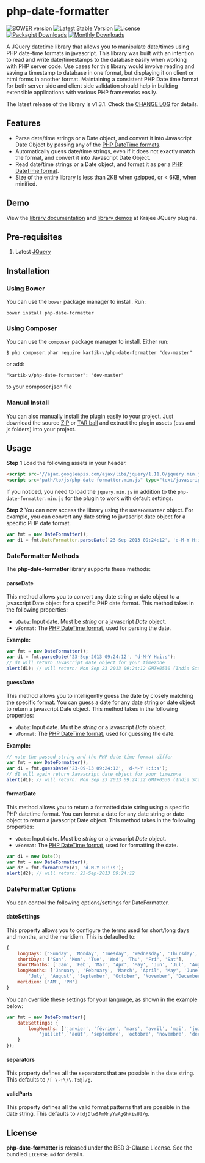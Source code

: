php-date-formatter
==================

[![BOWER version](https://badge-me.herokuapp.com/api/bower/kartik-v/php-date-formatter.png)](http://badges.enytc.com/for/bower/kartik-v/php-date-formatter)
[![Latest Stable Version](https://poser.pugx.org/kartik-v/php-date-formatter/v/stable)](https://packagist.org/packages/kartik-v/php-date-formatter)
[![License](https://poser.pugx.org/kartik-v/php-date-formatter/license)](https://packagist.org/packages/kartik-v/php-date-formatter)
[![Packagist Downloads](https://poser.pugx.org/kartik-v/php-date-formatter/downloads)](https://packagist.org/packages/kartik-v/php-date-formatter)
[![Monthly Downloads](https://poser.pugx.org/kartik-v/php-date-formatter/d/monthly)](https://packagist.org/packages/kartik-v/php-date-formatter)

A JQuery datetime library that allows you to manipulate date/times using PHP date-time formats in javascript. This library was built with an intention 
to read and write date/timestamps to the database easily when working with PHP server code. Use cases for this library would involve reading and saving a 
timestamp to database in one format, but displaying it on client or html forms in another format. Maintaining a consistent PHP Date time format for both 
server side and client side validation should help in building extensible applications with various PHP frameworks easily.

The latest release of the library is v1.3.1. Check the [CHANGE LOG](https://github.com/kartik-v/php-date-formatter/blob/master/CHANGE.md) for details.

## Features

- Parse date/time strings or a Date object, and convert it into Javascript Date Object by passing any of the [PHP DateTime formats](http://php.net/manual/en/function.date.php).
- Automatically guess date/time strings, even if it does not exactly match the format, and convert it into Javascript Date Object.
- Read date/time strings or a Date object, and format it as per a [PHP DateTime format](http://php.net/manual/en/function.date.php).
- Size of the entire library is less than 2KB when gzipped, or < 6KB, when minified.

## Demo

View the [library documentation](http://plugins.krajee.com/php-date-formatter) and
[library demos](http://plugins.krajee.com/php-date-formatter/demo) at Krajee JQuery plugins.

## Pre-requisites

1. Latest [JQuery](http://jquery.com/)

## Installation

### Using Bower
You can use the `bower` package manager to install. Run:

    bower install php-date-formatter

### Using Composer
You can use the `composer` package manager to install. Either run:

    $ php composer.phar require kartik-v/php-date-formatter "dev-master"

or add:

    "kartik-v/php-date-formatter": "dev-master"

to your composer.json file

### Manual Install

You can also manually install the plugin easily to your project. Just download the source
[ZIP](https://github.com/kartik-v/php-date-formatter/zipball/master) or
[TAR ball](https://github.com/kartik-v/php-date-formatter/tarball/master) and extract the
plugin assets (css and js folders) into your project.

## Usage

**Step 1** Load the following assets in your header.

```html
<script src="//ajax.googleapis.com/ajax/libs/jquery/1.11.0/jquery.min.js"></script>
<script src="path/to/js/php-date-formatter.min.js" type="text/javascript"></script>
```

If you noticed, you need to load the `jquery.min.js` in addition to the `php-date-formatter.min.js` for the plugin to work with default settings.

**Step 2** You can now access the library using the `DateFormatter` object. For example, you can convert any date string to javascript date object for a specific PHP date format.

```js
var fmt = new DateFormatter();
var d1 = fmt.DateFormatter.parseDate('23-Sep-2013 09:24:12', 'd-M-Y H:i:s');
```

### DateFormatter Methods
The **php-date-formatter** library supports these methods:

#### parseDate
This method allows you to convert any date string or date object to a javascript Date object for a specific PHP date format. This method takes in the following properties:

- `vDate`: Input date. Must be _string_ or a javascript _Date_ object.
- `vFormat`: The [PHP DateTime format](http://php.net/manual/en/function.date.php), used for parsing the date.

**Example:**

```js
var fmt = new DateFormatter();
var d1 = fmt.parseDate('23-Sep-2013 09:24:12', 'd-M-Y H:i:s');
// d1 will return Javascript date object for your timezone
alert(d1); // will return: Mon Sep 23 2013 09:24:12 GMT+0530 (India Standard Time)
```

#### guessDate
This method allows you to intelligently guess the date by closely matching the specific format. You can guess a date for any date string or date object to return a javascript Date object. This method takes in the following properties:

- `vDate`: Input date. Must be _string_ or a javascript _Date_ object.
- `vFormat`: The [PHP DateTime format](http://php.net/manual/en/function.date.php), used for guessing the date.

**Example:**

```js
// note the passed string and the PHP date-time format differ
var fmt = new DateFormatter();
var d1 = fmt.guessDate('23-09-13 09:24:12', 'd-M-Y H:i:s'); 
// d1 will again return Javascript date object for your timezone
alert(d1); // will return: Mon Sep 23 2013 09:24:12 GMT+0530 (India Standard Time)
```

#### formatDate
This method allows you to return a formatted date string using a specific PHP datetime format. You can format a date for any date string or date object to return a javascript Date object. This method takes in the following properties:

- `vDate`: Input date. Must be _string_ or a javascript _Date_ object.
- `vFormat`: The [PHP DateTime format](http://php.net/manual/en/function.date.php), used for formatting the date.

```js
var d1 = new Date();
var fmt = new DateFormatter();
var d2 = fmt.formatDate(d1, 'd-M-Y H:i:s');
alert(d2); // will return: 23-Sep-2013 09:24:12
```

### DateFormatter Options

You can control the following options/settings for DateFormatter. 

#### dateSettings
This property allows you to configure the terms used for short/long days and months, and the meridiem. This is defaulted to:

```js
{
    longDays: ['Sunday', 'Monday', 'Tuesday', 'Wednesday', 'Thursday', 'Friday', 'Saturday'],
    shortDays: ['Sun', 'Mon', 'Tue', 'Wed', 'Thu', 'Fri', 'Sat'],
    shortMonths: ['Jan', 'Feb', 'Mar', 'Apr', 'May', 'Jun', 'Jul', 'Aug', 'Sep', 'Oct', 'Nov', 'Dec'],
    longMonths: ['January', 'February', 'March', 'April', 'May', 'June',
        'July', 'August', 'September', 'October', 'November', 'December'],
    meridiem: ['AM', 'PM']
}
```

You can override these settings for your language, as shown in the example below:

```js
var fmt = new DateFormatter({
    dateSettings: {
        longMonths: ['janvier', 'février', 'mars', 'avril', 'mai', 'juin', 
            'juillet', 'août', 'septembre', 'octobre', 'novembre', 'décembre']
    }
});
```

#### separators
This property defines all the separators that are possible in the date string. This defaults to `/[ \-+\/\.T:@]/g`.

#### validParts
This property defines all the valid format patterns that are possible in the date string. This defaults to `/[djDlwSFmMnyYaAgGhHisU]/g`.

## License

**php-date-formatter** is released under the BSD 3-Clause License. See the bundled `LICENSE.md` for details.